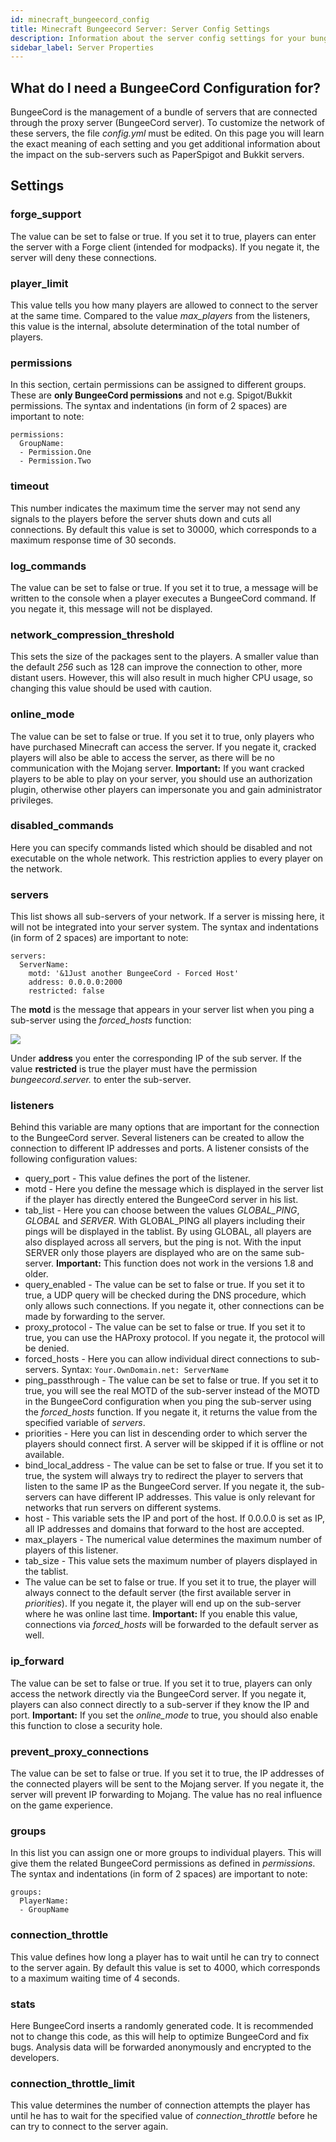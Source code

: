 ```yaml
---
id: minecraft_bungeecord_config
title: Minecraft Bungeecord Server: Server Config Settings
description: Information about the server config settings for your bungeecord server from ZAP-Hosting - ZAP-Hosting.com documentation
sidebar_label: Server Properties
---
```


## What do I need a BungeeCord Configuration for?

BungeeCord is the management of a bundle of servers that are connected through the proxy server (BungeeCord server). To customize the network of these servers, the file *config.yml* must be edited. On this page you will learn the exact meaning of each setting and you get additional information about the impact on the sub-servers such as PaperSpigot and Bukkit servers.

## Settings

### forge_support

The value can be set to false or true. If you set it to true, players can enter the server with a Forge client (intended for modpacks). If you negate it, the server will deny these connections.

### player_limit

This value tells you how many players are allowed to connect to the server at the same time. Compared to the value *max_players* from the listeners, this value is the internal, absolute determination of the total number of players.

### permissions

In this section, certain permissions can be assigned to different groups. These are **only BungeeCord permissions** and not e.g. Spigot/Bukkit permissions.
The syntax and indentations (in form of 2 spaces) are important to note:
```
permissions:
  GroupName:
  - Permission.One
  - Permission.Two
```

### timeout

This number indicates the maximum time the server may not send any signals to the players before the server shuts down and cuts all connections. By default this value is set to 30000, which corresponds to a maximum response time of 30 seconds. 

### log_commands

The value can be set to false or true. If you set it to true, a message will be written to the console when a player executes a BungeeCord command. If you negate it, this message will not be displayed.

### network_compression_threshold

This sets the size of the packages sent to the players. A smaller value than the default *256* such as 128 can improve the connection to other, more distant users. However, this will also result in much higher CPU usage, so changing this value should be used with caution.

### online_mode

The value can be set to false or true. If you set it to true, only players who have purchased Minecraft can access the server. If you negate it, cracked players will also be able to access the server, as there will be no communication with the Mojang server.
**Important:** If you want cracked players to be able to play on your server, you should use an authorization plugin, otherwise other players can impersonate you and gain administrator privileges.

### disabled_commands

Here you can specify commands listed which should be disabled and not executable on the whole network. This restriction applies to every player on the network.

### servers

This list shows all sub-servers of your network. If a server is missing here, it will not be integrated into your server system.
The syntax and indentations (in form of 2 spaces) are important to note:
```
servers:
  ServerName:
    motd: '&1Just another BungeeCord - Forced Host'
    address: 0.0.0.0:2000
    restricted: false
```
The **motd** is the message that appears in your server list when you ping a sub-server using the *forced_hosts* function:

![](https://screensaver01.zap-hosting.com/index.php/s/Ajdd2HCdSHeKLa5/preview)

Under **address** you enter the corresponding IP of the sub server. If the value **restricted** is true the player must have the permission *bungeecord.server.<ServerName>* to enter the sub-server.


### listeners

Behind this variable are many options that are important for the connection to the BungeeCord server. Several listeners can be created to allow the connection to different IP addresses and ports. A listener consists of the following configuration values:
* query_port - This value defines the port of the listener.
* motd - Here you define the message which is displayed in the server list if the player has directly entered the BungeeCord server in his list.
* tab_list - Here you can choose between the values *GLOBAL_PING*, *GLOBAL* and *SERVER*. With GLOBAL_PING all players including their pings will be displayed in the tablist. By using GLOBAL, all players are also displayed across all servers, but the ping is not. With the input SERVER only those players are displayed who are on the same sub-server. **Important:** This function does not work in the versions 1.8 and older.
* query_enabled - The value can be set to false or true. If you set it to true, a UDP query will be checked during the DNS procedure, which only allows such connections. If you negate it, other connections can be made by forwarding to the server.
* proxy_protocol - The value can be set to false or true. If you set it to true, you can use the HAProxy protocol. If you negate it, the protocol will be denied.
* forced_hosts - Here you can allow individual direct connections to sub-servers. Syntax: `Your.OwnDomain.net: ServerName`
* ping_passthrough - The value can be set to false or true. If you set it to true, you will see the real MOTD of the sub-server instead of the MOTD in the BungeeCord configuration when you ping the sub-server using the *forced_hosts* function. If you negate it, it returns the value from the specified variable of *servers*.
* priorities - Here you can list in descending order to which server the players should connect first. A server will be skipped if it is offline or not available.
* bind_local_address - The value can be set to false or true. If you set it to true, the system will always try to redirect the player to servers that listen to the same IP as the BungeeCord server. If you negate it, the sub-servers can have different IP addresses. This value is only relevant for networks that run servers on different systems.
* host - This variable sets the IP and port of the host. If 0.0.0.0 is set as IP, all IP addresses and domains that forward to the host are accepted.
* max_players - The numerical value determines the maximum number of players of this listener.
* tab_size - This value sets the maximum number of players displayed in the tablist.
* The value can be set to false or true. If you set it to true, the player will always connect to the default server (the first available server in *priorities*). If you negate it, the player will end up on the sub-server where he was online last time. **Important:** If you enable this value, connections via *forced_hosts* will be forwarded to the default server as well.

### ip_forward

The value can be set to false or true. If you set it to true, players can only access the network directly via the BungeeCord server. If you negate it, players can also connect directly to a sub-server if they know the IP and port.
**Important:** If you set the *online_mode* to true, you should also enable this function to close a security hole.

### prevent_proxy_connections

The value can be set to false or true. If you set it to true, the IP addresses of the connected players will be sent to the Mojang server. If you negate it, the server will prevent IP forwarding to Mojang.
The value has no real influence on the game experience.

### groups

In this list you can assign one or more groups to individual players. This will give them the related BungeeCord permissions as defined in *permissions*.
The syntax and indentations (in form of 2 spaces) are important to note:
```
groups:
  PlayerName:
  - GroupName
```

### connection_throttle

This value defines how long a player has to wait until he can try to connect to the server again. By default this value is set to 4000, which corresponds to a maximum waiting time of 4 seconds.

### stats

Here BungeeCord inserts a randomly generated code. It is recommended not to change this code, as this will help to optimize BungeeCord and fix bugs. Analysis data will be forwarded anonymously and encrypted to the developers.

### connection_throttle_limit

This value determines the number of connection attempts the player has until he has to wait for the specified value of *connection_throttle* before he can try to connect to the server again.
